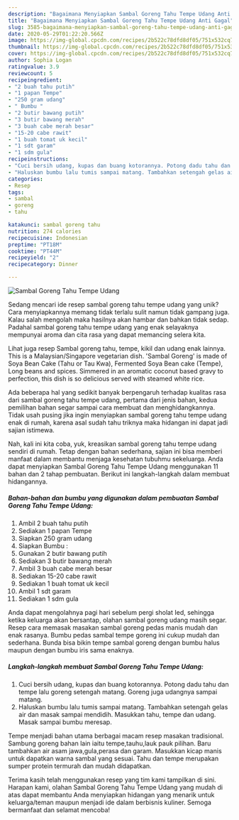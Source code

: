 ```yaml
---
description: "Bagaimana Menyiapkan Sambal Goreng Tahu Tempe Udang Anti Gagal"
title: "Bagaimana Menyiapkan Sambal Goreng Tahu Tempe Udang Anti Gagal"
slug: 3585-bagaimana-menyiapkan-sambal-goreng-tahu-tempe-udang-anti-gagal
date: 2020-05-29T01:22:20.566Z
image: https://img-global.cpcdn.com/recipes/2b522c78dfd8df05/751x532cq70/sambal-goreng-tahu-tempe-udang-foto-resep-utama.jpg
thumbnail: https://img-global.cpcdn.com/recipes/2b522c78dfd8df05/751x532cq70/sambal-goreng-tahu-tempe-udang-foto-resep-utama.jpg
cover: https://img-global.cpcdn.com/recipes/2b522c78dfd8df05/751x532cq70/sambal-goreng-tahu-tempe-udang-foto-resep-utama.jpg
author: Sophia Logan
ratingvalue: 3.9
reviewcount: 5
recipeingredient:
- "2 buah tahu putih"
- "1 papan Tempe"
- "250 gram udang"
- " Bumbu "
- "2 butir bawang putih"
- "3 butir bawang merah"
- "3 buah cabe merah besar"
- "15-20 cabe rawit"
- "1 buah tomat uk kecil"
- "1 sdt garam"
- "1 sdm gula"
recipeinstructions:
- "Cuci bersih udang, kupas dan buang kotorannya. Potong dadu tahu dan tempe lalu goreng setengah matang. Goreng juga udangnya sampai matang."
- "Haluskan bumbu lalu tumis sampai matang. Tambahkan setengah gelas air dan masak sampai mendidih. Masukkan tahu, tempe dan udang. Masak sampai bumbu meresap."
categories:
- Resep
tags:
- sambal
- goreng
- tahu

katakunci: sambal goreng tahu 
nutrition: 274 calories
recipecuisine: Indonesian
preptime: "PT18M"
cooktime: "PT44M"
recipeyield: "2"
recipecategory: Dinner

---
```



![Sambal Goreng Tahu Tempe Udang](https://img-global.cpcdn.com/recipes/2b522c78dfd8df05/751x532cq70/sambal-goreng-tahu-tempe-udang-foto-resep-utama.jpg)

Sedang mencari ide resep sambal goreng tahu tempe udang yang unik? Cara menyiapkannya memang tidak terlalu sulit namun tidak gampang juga. Kalau salah mengolah maka hasilnya akan hambar dan bahkan tidak sedap. Padahal sambal goreng tahu tempe udang yang enak selayaknya mempunyai aroma dan cita rasa yang dapat memancing selera kita.

Lihat juga resep Sambal goreng tahu, tempe, kikil dan udang enak lainnya. This is a Malaysian/Singapore vegetarian dish. &#39;Sambal Goreng&#39; is made of Soya Bean Cake (Tahu or Tau Kwa), Fermented Soya Bean cake (Tempe), Long beans and spices. Simmered in an aromatic coconut based gravy to perfection, this dish is so delicious served with steamed white rice.

Ada beberapa hal yang sedikit banyak berpengaruh terhadap kualitas rasa dari sambal goreng tahu tempe udang, pertama dari jenis bahan, kedua pemilihan bahan segar sampai cara membuat dan menghidangkannya. Tidak usah pusing jika ingin menyiapkan sambal goreng tahu tempe udang enak di rumah, karena asal sudah tahu triknya maka hidangan ini dapat jadi sajian istimewa.


Nah, kali ini kita coba, yuk, kreasikan sambal goreng tahu tempe udang sendiri di rumah. Tetap dengan bahan sederhana, sajian ini bisa memberi manfaat dalam membantu menjaga kesehatan tubuhmu sekeluarga. Anda dapat menyiapkan Sambal Goreng Tahu Tempe Udang menggunakan 11 bahan dan 2 tahap pembuatan. Berikut ini langkah-langkah dalam membuat hidangannya.

<!--inarticleads1-->

##### Bahan-bahan dan bumbu yang digunakan dalam pembuatan Sambal Goreng Tahu Tempe Udang:

1. Ambil 2 buah tahu putih
1. Sediakan 1 papan Tempe
1. Siapkan 250 gram udang
1. Siapkan  Bumbu :
1. Gunakan 2 butir bawang putih
1. Sediakan 3 butir bawang merah
1. Ambil 3 buah cabe merah besar
1. Sediakan 15-20 cabe rawit
1. Sediakan 1 buah tomat uk kecil
1. Ambil 1 sdt garam
1. Sediakan 1 sdm gula


Anda dapat mengolahnya pagi hari sebelum pergi sholat Ied, sehingga ketika keluarga akan bersantap, olahan sambal goreng udang masih segar. Resep cara memasak masakan sambal goreng pedas manis mudah dan enak rasanya. Bumbu pedas sambal tempe goreng ini cukup mudah dan sederhana. Bunda bisa bikin tempe sambal goreng dengan bumbu halus maupun dengan bumbu iris sama enaknya. 

<!--inarticleads2-->

##### Langkah-langkah membuat Sambal Goreng Tahu Tempe Udang:

1. Cuci bersih udang, kupas dan buang kotorannya. Potong dadu tahu dan tempe lalu goreng setengah matang. Goreng juga udangnya sampai matang.
1. Haluskan bumbu lalu tumis sampai matang. Tambahkan setengah gelas air dan masak sampai mendidih. Masukkan tahu, tempe dan udang. Masak sampai bumbu meresap.


Tempe menjadi bahan utama berbagai macam resep masakan tradisional. Sambung goreng bahan lain iaitu tempe,tauhu,lauk pauk pilihan. Baru tambahkan air asam jawa,gula,perasa dan garam. Masukkan kicap manis untuk dapatkan warna sambal yang sesuai. Tahu dan tempe merupakan sumper protein termurah dan mudah didapatkan. 

Terima kasih telah menggunakan resep yang tim kami tampilkan di sini. Harapan kami, olahan Sambal Goreng Tahu Tempe Udang yang mudah di atas dapat membantu Anda menyiapkan hidangan yang menarik untuk keluarga/teman maupun menjadi ide dalam berbisnis kuliner. Semoga bermanfaat dan selamat mencoba!
